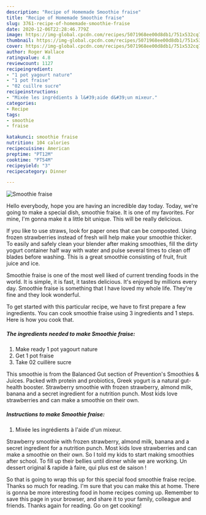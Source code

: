 ```yaml
---
description: "Recipe of Homemade Smoothie fraise"
title: "Recipe of Homemade Smoothie fraise"
slug: 3761-recipe-of-homemade-smoothie-fraise
date: 2020-12-06T22:28:46.779Z
image: https://img-global.cpcdn.com/recipes/5071968ee00d8db1/751x532cq70/smoothie-fraise-photo-principale-de-la-recette.jpg
thumbnail: https://img-global.cpcdn.com/recipes/5071968ee00d8db1/751x532cq70/smoothie-fraise-photo-principale-de-la-recette.jpg
cover: https://img-global.cpcdn.com/recipes/5071968ee00d8db1/751x532cq70/smoothie-fraise-photo-principale-de-la-recette.jpg
author: Roger Wallace
ratingvalue: 4.8
reviewcount: 1127
recipeingredient:
- "1 pot yagourt nature"
- "1 pot fraise"
- "02 cuillre sucre"
recipeinstructions:
- "Mixée les ingrédients à l&#39;aide d&#39;un mixeur."
categories:
- Recipe
tags:
- smoothie
- fraise

katakunci: smoothie fraise 
nutrition: 104 calories
recipecuisine: American
preptime: "PT12M"
cooktime: "PT54M"
recipeyield: "3"
recipecategory: Dinner

---
```



![Smoothie fraise](https://img-global.cpcdn.com/recipes/5071968ee00d8db1/751x532cq70/smoothie-fraise-photo-principale-de-la-recette.jpg)

Hello everybody, hope you are having an incredible day today. Today, we're going to make a special dish, smoothie fraise. It is one of my favorites. For mine, I'm gonna make it a little bit unique. This will be really delicious.

If you like to use straws, look for paper ones that can be composted. Using frozen strawberries instead of fresh will help make your smoothie thicker. To easily and safely clean your blender after making smoothies, fill the dirty yogurt container half way with water and pulse several times to clean off blades before washing. This is a great smoothie consisting of fruit, fruit juice and ice.

Smoothie fraise is one of the most well liked of current trending foods in the world. It is simple, it is fast, it tastes delicious. It's enjoyed by millions every day. Smoothie fraise is something that I have loved my whole life. They're fine and they look wonderful.


To get started with this particular recipe, we have to first prepare a few ingredients. You can cook smoothie fraise using 3 ingredients and 1 steps. Here is how you cook that.

<!--inarticleads1-->

##### The ingredients needed to make Smoothie fraise:

1. Make ready 1 pot yagourt nature
1. Get 1 pot fraise
1. Take 02 cuillère sucre


This smoothie is from the Balanced Gut section of Prevention&#39;s Smoothies &amp; Juices. Packed with protein and probiotics, Greek yogurt is a natural gut-health booster. Strawberry smoothie with frozen strawberry, almond milk, banana and a secret ingredient for a nutrition punch. Most kids love strawberries and can make a smoothie on their own. 

<!--inarticleads2-->

##### Instructions to make Smoothie fraise:

1. Mixée les ingrédients à l&#39;aide d&#39;un mixeur.


Strawberry smoothie with frozen strawberry, almond milk, banana and a secret ingredient for a nutrition punch. Most kids love strawberries and can make a smoothie on their own. So I told my kids to start making smoothies after school. To fill up their bellies until dinner while we are working. Un dessert original &amp; rapide à faire, qui plus est de saison ! 

So that is going to wrap this up for this special food smoothie fraise recipe. Thanks so much for reading. I'm sure that you can make this at home. There is gonna be more interesting food in home recipes coming up. Remember to save this page in your browser, and share it to your family, colleague and friends. Thanks again for reading. Go on get cooking!
